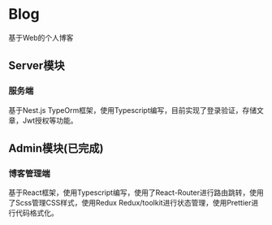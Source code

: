 # Blog

基于Web的个人博客

## Server模块

### 服务端

基于Nest.js TypeOrm框架，使用Typescript编写，目前实现了登录验证，存储文章，Jwt授权等功能。

## Admin模块(已完成)

### 博客管理端

基于React框架，使用Typescript编写，使用了React-Router进行路由跳转，使用了Scss管理CSS样式，使用Redux
Redux/toolkit进行状态管理，使用Prettier进行代码格式化。
